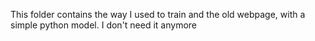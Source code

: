 This folder contains the way I used to train and the old webpage, with a simple python model. I don't need it anymore
